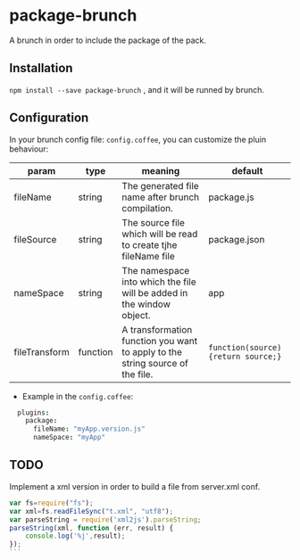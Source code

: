 package-brunch
==============

A brunch in order to include the package of the pack.

## Installation

`npm install --save package-brunch` , and it will be runned by brunch.

## Configuration

In your brunch config file: `config.coffee`, you can customize the pluin behaviour:

| param         | type     | meaning                                                                       | default                            |
|---------------|----------|-------------------------------------------------------------------------------|------------------------------------|
| fileName      | string   | The generated file name after brunch compilation.                             | package.js                         |
| fileSource    | string   | The source file which will be read to create tjhe fileName file               | package.json                       |
| nameSpace     | string   | The namespace into which the file will be added in the window object.         | app                                |
| fileTransform | function | A transformation function you want to apply to the string source of the file. | `function(source){return source;}` |

- Example in the `config.coffee`: 
```coffee
  plugins:
    package:
      fileName: "myApp.version.js"
      nameSpace: "myApp"
```

## TODO
 Implement a xml version in order to build a file from server.xml conf.

````javascript
var fs=require("fs");
var xml=fs.readFileSync("t.xml", "utf8");
var parseString = require('xml2js').parseString;
parseString(xml, function (err, result) {
    console.log('%j',result);
});
```
